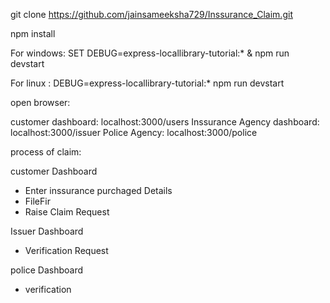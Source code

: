 git clone https://github.com/jainsameeksha729/Inssurance_Claim.git

npm install

For windows: SET DEBUG=express-locallibrary-tutorial:* & npm run devstart

For linux : DEBUG=express-locallibrary-tutorial:* npm run devstart

open browser:

customer dashboard: localhost:3000/users
Inssurance Agency dashboard: localhost:3000/issuer
Police Agency: localhost:3000/police

process of claim:

customer Dashboard
- Enter inssurance purchaged Details
- FileFir
- Raise Claim Request

Issuer Dashboard
- Verification Request

police Dashboard
- verification
